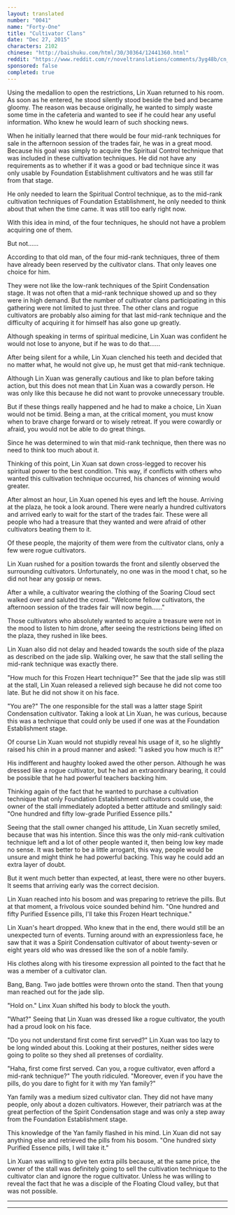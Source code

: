 ```yaml
---
layout: translated
number: "0041"
name: "Forty-One"
title: "Cultivator Clans"
date: "Dec 27, 2015"
characters: 2102
chinese: "http://baishuku.com/html/30/30364/12441360.html"
reddit: "https://www.reddit.com/r/noveltranslations/comments/3yg48b/cn_tempered_immortal_chapter_0041/"
sponsored: false
completed: true
---
```


Using the medallion to open the restrictions, Lin Xuan returned to his room. As soon as he entered, he stood silently stood beside the bed and became gloomy. The reason was because originally, he wanted to simply waste some time in the cafeteria and wanted to see if he could hear any useful information. Who knew he would learn of such shocking news.

When he initially learned that there would be four mid-rank techniques for sale in the afternoon session of the trades fair, he was in a great mood. Because his goal was simply to acquire the Spiritual Control technique that was included in these cultivation techniques. He did not have any requirements as to whether if it was a good or bad technique since it was only usable by Foundation Establishment cultivators and he was still far from that stage.

He only needed to learn the Spiritual Control technique, as to the mid-rank cultivation techniques of Foundation Establishment, he only needed to think about that when the time came. It was still too early right now.

With this idea in mind, of the four techniques, he should not have a problem acquiring one of them.

But not......

According to that old man, of the four mid-rank techniques, three of them have already been reserved by the cultivator clans. That only leaves one choice for him.

They were not like the low-rank techniques of the Spirit Condensation stage. It was not often that a mid-rank technique showed up and so they were in high demand. But the number of cultivator clans participating in this gathering were not limited to just three. The other clans and rogue cultivators are probably also aiming for that last mid-rank technique and the difficulty of acquiring it for himself has also gone up greatly.

Although speaking in terms of spiritual medicine, Lin Xuan was confident he would not lose to anyone, but if he was to do that......

After being silent for a while, Lin Xuan clenched his teeth and decided that no matter what, he would not give up, he must get that mid-rank technique.

Although Lin Xuan was generally cautious and like to plan before taking action, but this does not mean that Lin Xuan was a cowardly person. He was only like this because he did not want to provoke unnecessary trouble.

But if these things really happened and he had to make a choice, Lin Xuan would not be timid. Being a man, at the critical moment, you must know when to brave charge forward or to wisely retreat. If you were cowardly or afraid, you would not be able to do great things.

Since he was determined to win that mid-rank technique, then there was no need to think too much about it.

Thinking of this point, Lin Xuan sat down cross-legged to recover his spiritual power to the best condition. This way, if conflicts with others who wanted this cultivation technique occurred, his chances of winning would greater.

After almost an hour, Lin Xuan opened his eyes and left the house. Arriving at the plaza, he took a look around. There were nearly a hundred cultivators and arrived early to wait for the start of the trades fair. These were all people who had a treasure that they wanted and were afraid of other cultivators beating them to it.

Of these people, the majority of them were from the cultivator clans, only a few were rogue cultivators.

Lin Xuan rushed for a position towards the front and silently observed the surrounding cultivators. Unfortunately, no one was in the mood t chat, so he did not hear any gossip or news.

After a while, a cultivator wearing the clothing of the Soaring Cloud sect walked over and saluted the crowd. "Welcome fellow cultivators, the afternoon session of the trades fair will now begin......"

Those cultivators who absolutely wanted to acquire a treasure were not in the mood to listen to him drone, after seeing the restrictions being lifted on the plaza, they rushed in like bees.

Lin Xuan also did not delay and headed towards the south side of the plaza as described on the jade slip. Walking over, he saw that the stall selling the mid-rank technique was exactly there.

"How much for this Frozen Heart technique?" See that the jade slip was still at the stall, Lin Xuan released a relieved sigh because he did not come too late. But he did not show it on his face.

"You are?" The one responsible for the stall was a latter stage Spirit Condensation cultivator. Taking a look at Lin Xuan, he was curious, because this was a technique that could only be used if one was at the Foundation Establishment stage.

Of course Lin Xuan would not stupidly reveal his usage of it, so he slightly raised his chin in a proud manner and asked: "I asked you how much is it?"

His indifferent and haughty looked awed the other person. Although he was dressed like a rogue cultivator, but he had an extraordinary bearing, it could be possible that he had powerful teachers backing him.

Thinking again of the fact that he wanted to purchase a cultivation technique that only Foundation Establishment cultivators could use, the owner of the stall immediately adopted a better attitude and smilingly said: "One hundred and fifty low-grade Purified Essence pills."

Seeing that the stall owner changed his attitude, Lin Xuan secretly smiled, because that was his intention. Since this was the only mid-rank cultivation technique left and a lot of other people wanted it, then being low key made no sense. It was better to be a little arrogant, this way, people would be unsure and might think he had powerful backing. This way he could add an extra layer of doubt.

But it went much better than expected, at least, there were no other buyers. It seems that arriving early was the correct decision.

Lin Xuan reached into his bosom and was preparing to retrieve the pills. But at that moment, a frivolous voice sounded behind him. "One hundred and fifty Purified Essence pills, I'll take this Frozen Heart technique."

Lin Xuan's heart dropped. Who knew that in the end, there would still be an unexpected turn of events. Turning around with an expressionless face, he saw that it was a Spirit Condensation cultivator of about twenty-seven or eight years old who was dressed like the son of a noble family.

His clothes along with his tiresome expression all pointed to the fact that he was a member of a cultivator clan.

Bang, Bang. Two jade bottles were thrown onto the stand. Then that young man reached out for the jade slip.

"Hold on." Linx Xuan shifted his body to block the youth.

"What?" Seeing that Lin Xuan was dressed like a rogue cultivator, the youth had a proud look on his face.

"Do you not understand first come first served?" Lin Xuan was too lazy to be long winded about this. Looking at their postures, neither sides were going to polite so they shed all pretenses of cordiality.

"Haha, first come first served. Can you, a rogue cultivator, even afford a mid-rank technique?" The youth ridiculed. "Moreover, even if you have the pills, do you dare to fight for it with my Yan family?"

Yan family was a medium sized cultivator clan. They did not have many people, only about a dozen cultivators. However, their patriarch was at the great perfection of the Spirit Condensation stage and was only a step away from the Foundation Establishment stage.

This knowledge of the Yan family flashed in his mind. Lin Xuan did not say anything else and retrieved the pills from his bosom. "One hundred sixty Purified Essence pills, I will take it."

Lin Xuan was willing to give ten extra pills because, at the same price, the owner of the stall was definitely going to sell the cultivation technique to the cultivator clan and ignore the rogue cultivator. Unless he was willing to reveal the fact that he was a disciple of the Floating Cloud valley, but that was not possible.

- - -
- - -
